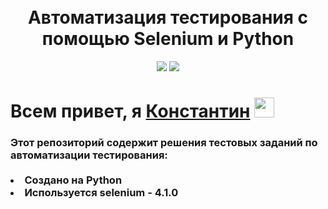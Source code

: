 <!-- Заголовок -->
<h1 align="center">
  <br>
  Автоматизация тестирования с помощью Selenium и Python
  <br>
</h1>
<!-- Описание -->
<p align="center">
  <a href="https://github.com/blackcater/blackcater/raw/main/images/Hi.gif" target="_blank">

  </a>
</p>
<!-- Иконки -->
<p align="center">
    <img src="https://img.shields.io/badge/Python-3.10.7-green">
    <img src="https://img.shields.io/badge/selenium-4.1.0-yellow">
</p>

 <div>
      <h1>Всем привет, я <a href="https://www.gilmanov.net/" target="_blank">Константин</a> <img src="https://github.com/blackcater/blackcater/raw/main/images/Hi.gif" height="32"/></h1>
      <h3>Этот репозиторий содержит решения тестовых заданий по автоматизации тестирования:
<br>
<br>
<li>Создано на Python</li>
<li>Используется selenium - 4.1.0</li>

